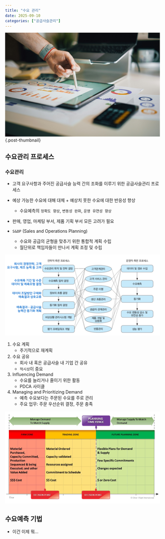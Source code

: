 ```yaml
---
title: "수요 관리"
date: 2025-09-10
categories: ["공급사슬관리"]
---
```


![](/img/stat-thumb.jpg){.post-thumbnail}

## 수요관리 프로세스

### 수요관리

- 고객 요구사항과 주어진 공급사슬 능력 간의 조화를 이루기 위한 공급사슬관리 프로세스
- 예상 가능한 수요에 대해 대체 + 예상치 못한 수요에 대한 반응성 향상
    - 수요예측의 `정확도 향상`, `변동성 완화`, `운영 유연성 향상`
- 판매, 영업, 마케팅 부서, 제품 기획 부서 모든 고려가 필요

- `S&OP` (Sales and Operations Planning)
    - 수요와 공급의 균형을 맞추기 위한 통합적 계획 수립
    - 월단위로 책임자들이 만나서 계획 조정 및 수립

![수요 관리 프로세스(가운데는 신경 x)](img/2025-09-28-18-40-36.png)

1. 수요 계획
    - 주기적으로 재계획
2. 수요 공유
    - 회사 내 혹은 공급사슬 내 기업 간 공유
    - `적시성`이 중요
3. Influencing Demand
    - 수요를 늘리거나 줄이기 위한 활동
    - PDCA 사이클
4. Managing and Prioritizing Demand
    - 예측 수요보다는 주문된 수요를 주로 관리
    - 주요 업무: 주문 우선순위 결정, 주문 충족

![Planning Time Fence](img/2025-09-28-18-55-40.png)

## 수요예측 기법

- 이건 이제 뭐...
